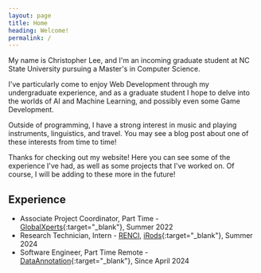```yaml
---
layout: page
title: Home
heading: Welcome!
permalink: /
---
```


My name is Christopher Lee, and I'm an incoming graduate student at NC State University pursuing a Master's in Computer Science.

I've particularly come to enjoy Web Development through my undergraduate experience, and as a graduate student I hope to delve into the worlds of AI and Machine Learning, and possibly even some Game Development.

Outside of programming, I have a strong interest in music and playing instruments, linguistics, and travel. You may see a blog post about one of these interests from time to time!

Thanks for checking out my website! Here you can see some of the experience I've had, as well as some projects that I've worked on. Of course, I will be adding to these more in the future!

## Experience

- Associate Project Coordinator, Part Time - [GlobalXperts](https://www.globalxperts.net/){:target="_blank"}, Summer 2022
- Research Technician, Intern - [RENCI](https://renci.org/), [iRods](https://irods.org/){:target="_blank"}, Summer 2024
- Software Engineer, Part Time Remote - [DataAnnotation](https://www.dataannotation.tech/generalist?worker_source=G&utm_source=google&utm_medium=display&utm_campaign=20429741244&utm_adgroup=153008825238&utm_content=668966805731&gad_source=1&gad_campaignid=20429741244&gbraid=0AAAAAqBNCsVbePfEDToIBaWNpFk53EFUy&gclid=CjwKCAjw_pDBBhBMEiwAmY02NiUKxnLZZ3d0EHTSImrwqryV8_2rdSkCBj7vmBZbfuG1QfrxKsx83hoCrooQAvD_BwE){:target="_blank"}, Since April 2024